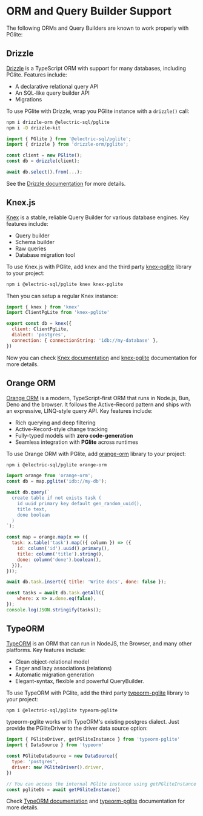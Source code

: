 # ORM and Query Builder Support

The following ORMs and Query Builders are known to work properly with
PGlite:

## Drizzle

[Drizzle](https://orm.drizzle.team) is a TypeScript ORM with support for many
databases, including PGlite. Features include:

- A declarative relational query API
- An SQL-like query builder API
- Migrations

To use PGlite with Drizzle, wrap you PGlite instance with a `drizzle()` call:

```sh
npm i drizzle-orm @electric-sql/pglite
npm i -D drizzle-kit
```

```ts
import { PGlite } from '@electric-sql/pglite';
import { drizzle } from 'drizzle-orm/pglite';

const client = new PGlite();
const db = drizzle(client);

await db.select().from(...);
```

See the [Drizzle documentation](https://orm.drizzle.team/docs/connect-pglite)
for more details.

## Knex.js

[Knex](https://knexjs.org/) is a stable, reliable Query Builder for various
database engines. Key features include:

- Query builder
- Schema builder
- Raw queries
- Database migration tool

To use Knex.js with PGlite, add knex and the third party [knex-pglite](https://github.com/czeidler/knex-pglite)
library to your project:

```bash
npm i @electric-sql/pglite knex knex-pglite
```

Then you can setup a regular Knex instance:

```javascript
import { knex } from 'knex'
import ClientPgLite from 'knex-pglite'

export const db = knex({
  client: ClientPgLite,
  dialect: 'postgres',
  connection: { connectionString: 'idb://my-database' },
})
```

Now you can check [Knex documentation](https://knexjs.org/guide/query-builder.html)
and [knex-pglite](https://github.com/czeidler/knex-pglite) documentation for
more details.

## Orange ORM

[Orange ORM](https://orange-orm.io) is a modern, TypeScript-first ORM that runs in Node.js, Bun, Deno and the browser. It follows the Active-Record pattern and ships with an expressive, LINQ-style query API. Key features include:

- Rich querying and deep filtering  
- Active-Record-style change tracking
- Fully-typed models with **zero code-generation**
- Seamless integration with **PGlite** across runtimes

To use Orange ORM with PGlite, add [orange-orm](https://github.com/alfateam/orange-orm)
library to your project:

```bash
npm i @electric-sql/pglite orange-orm
```

```javascript
import orange from 'orange-orm';
const db = map.pglite('idb://my-db');

await db.query(`
  create table if not exists task (
    id uuid primary key default gen_random_uuid(),
    title text,
    done boolean
  )
`);

const map = orange.map(x => ({
  task: x.table('task').map(({ column }) => ({
    id: column('id').uuid().primary(),
    title: column('title').string(),
    done: column('done').boolean(),
  })),
}));

await db.task.insert({ title: 'Write docs', done: false });

const tasks = await db.task.getAll({
	where: x => x.done.eq(false),
});
console.log(JSON.stringify(tasks));
```

## TypeORM

[TypeORM](https://typeorm.io/) is an ORM that can run in NodeJS, the Browser, and many other platforms. Key features include:

- Clean object-relational model
- Eager and lazy associations (relations)
- Automatic migration generation
- Elegant-syntax, flexible and powerful QueryBuilder.

To use TypeORM with PGlite, add the third party [typeorm-pglite](https://www.npmjs.com/package/typeorm-pglite)
library to your project:

```bash
npm i @electric-sql/pglite typeorm-pglite
```

typeorm-pglite works with TypeORM's existing postgres dialect. Just provide the PGliteDriver to the driver data source option:

```javascript
import { PGliteDriver, getPGliteInstance } from 'typeorm-pglite'
import { DataSource } from 'typeorm'

const PGliteDataSource = new DataSource({
  type: 'postgres',
  driver: new PGliteDriver().driver,
})

// You can access the internal PGlite instance using getPGliteInstance function
const pgliteDb = await getPGliteInstance()
```

Check [TypeORM documentation](https://typeorm.io/data-source)
and [typeorm-pglite](https://github.com/muraliprajapati/typeorm-pglite) documentation for
more details.
